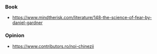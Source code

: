 ### Book

- https://www.mindtherisk.com/literature/148-the-science-of-fear-by-daniel-gardner


### Opinion

- https://www.contributors.ro/noi-chinezii
